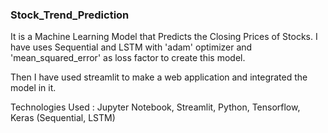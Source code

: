 ### Stock_Trend_Prediction

It is a Machine Learning Model that Predicts the Closing Prices of Stocks. I have uses Sequential and LSTM with 'adam' optimizer and 'mean_squared_error' as loss factor to create this model.

Then I have used streamlit to make a web application and integrated the model in it.

Technologies Used : Jupyter Notebook, Streamlit, Python, Tensorflow, Keras (Sequential, LSTM)
